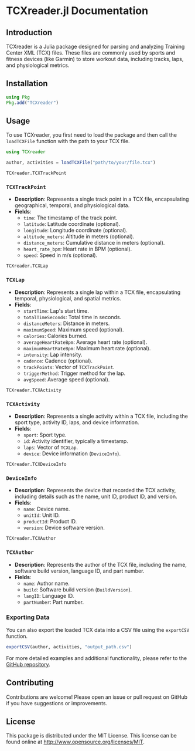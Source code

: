 
# TCXreader.jl Documentation

## Introduction

TCXreader is a Julia package designed for parsing and analyzing Training Center XML (TCX) files. These files are commonly used by sports and fitness devices (like Garmin) to store workout data, including tracks, laps, and physiological metrics.

## Installation

```julia
using Pkg
Pkg.add("TCXreader")
```

## Usage

To use TCXreader, you first need to load the package and then call the `loadTCXFile` function with the path to your TCX file.

```julia
using TCXreader

author, activities = loadTCXFile("path/to/your/file.tcx")
```

```@docs
TCXreader.TCXTrackPoint
```
### `TCXTrackPoint`

- **Description**: Represents a single track point in a TCX file, encapsulating geographical, temporal, and physiological data.
- **Fields**:
  - `time`: The timestamp of the track point.
  - `latitude`: Latitude coordinate (optional).
  - `longitude`: Longitude coordinate (optional).
  - `altitude_meters`: Altitude in meters (optional).
  - `distance_meters`: Cumulative distance in meters (optional).
  - `heart_rate_bpm`: Heart rate in BPM (optional).
  - `speed`: Speed in m/s (optional).

```@docs
TCXreader.TCXLap
```
### `TCXLap`

- **Description**: Represents a single lap within a TCX file, encapsulating temporal, physiological, and spatial metrics.
- **Fields**:
  - `startTime`: Lap's start time.
  - `totalTimeSeconds`: Total time in seconds.
  - `distanceMeters`: Distance in meters.
  - `maximumSpeed`: Maximum speed (optional).
  - `calories`: Calories burned.
  - `averageHeartRateBpm`: Average heart rate (optional).
  - `maximumHeartRateBpm`: Maximum heart rate (optional).
  - `intensity`: Lap intensity.
  - `cadence`: Cadence (optional).
  - `trackPoints`: Vector of `TCXTrackPoint`.
  - `triggerMethod`: Trigger method for the lap.
  - `avgSpeed`: Average speed (optional).

```@docs
TCXreader.TCXActivity
```
### `TCXActivity`

- **Description**: Represents a single activity within a TCX file, including the sport type, activity ID, laps, and device information.
- **Fields**:
  - `sport`: Sport type.
  - `id`: Activity identifier, typically a timestamp.
  - `laps`: Vector of `TCXLap`.
  - `device`: Device information (`DeviceInfo`).

```@docs
TCXreader.TCXDeviceInfo
```
### `DeviceInfo`

- **Description**: Represents the device that recorded the TCX activity, including details such as the name, unit ID, product ID, and version.
- **Fields**:
  - `name`: Device name.
  - `unitId`: Unit ID.
  - `productId`: Product ID.
  - `version`: Device software version.

```@docs
TCXreader.TCXAuthor
```
### `TCXAuthor`

- **Description**: Represents the author of the TCX file, including the name, software build version, language ID, and part number.
- **Fields**:
  - `name`: Author name.
  - `build`: Software build version (`BuildVersion`).
  - `langID`: Language ID.
  - `partNumber`: Part number.

### Exporting Data

You can also export the loaded TCX data into a CSV file using the `exportCSV` function.

```julia
exportCSV(author, activities, "output_path.csv")
```

For more detailed examples and additional functionality, please refer to the [GitHub repository](https://github.com/firefly-cpp/TCXreader.jl).

## Contributing

Contributions are welcome! Please open an issue or pull request on GitHub if you have suggestions or improvements.

## License

This package is distributed under the MIT License. This license can be found online at <http://www.opensource.org/licenses/MIT>.
